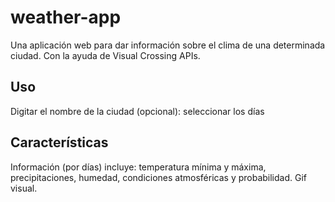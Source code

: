 # weather-app

Una aplicación web para dar información sobre el clima de una determinada ciudad. Con la ayuda de Visual Crossing APIs.

## Uso

Digitar el nombre de la ciudad
(opcional): seleccionar los días 

## Características

Información (por días) incluye: temperatura mínima y máxima, precipitaciones, humedad, condiciones atmosféricas y probabilidad. 
Gif visual.

